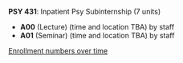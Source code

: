 **PSY 431**: Inpatient Psy Subinternship (7 units)

- **A00** (Lecture) (time and location TBA) by staff
- **A01** (Seminar) (time and location TBA) by staff

[Enrollment numbers over time](./PSY431.tsv)
